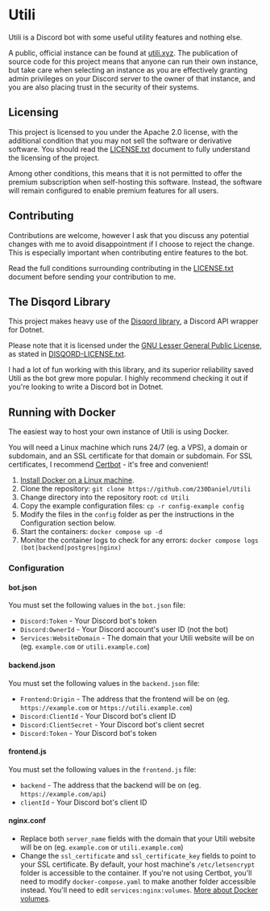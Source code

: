 # Utili

Utili is a Discord bot with some useful utility features and nothing else.

A public, official instance can be found at [utili.xyz](https://utili.xyz). The publication of source code for this project means that anyone can run their own instance, but take care when selecting an instance as you are effectively granting admin privileges on your Discord server to the owner of that instance, and you are also placing trust in the security of their systems.

## Licensing

This project is licensed to you under the Apache 2.0 license, with the additional condition that you may not sell the software or derivative software. You should read the [LICENSE.txt](/LICENSE.txt) document to fully understand the licensing of the project.

Among other conditions, this means that it is not permitted to offer the premium subscription when self-hosting this software. Instead, the software will remain configured to enable premium features for all users.

## Contributing

Contributions are welcome, however I ask that you discuss any potential changes with me to avoid disappointment if I choose to reject the change. This is especially important when contributing entire features to the bot.

Read the full conditions surrounding contributing in the [LICENSE.txt](/LICENSE.txt) document before sending your contribution to me.

## The Disqord Library

This project makes heavy use of the [Disqord library](https://github.com/Quahu/Disqord), a Discord API wrapper for Dotnet.

Please note that it is licensed under the [GNU Lesser General Public License](https://github.com/Quahu/Disqord/blob/master/LICENSE), as stated in [DISQORD-LICENSE.txt](/DISQORD-LICENSE.txt).

I had a lot of fun working with this library, and its superior reliability saved Utili as the bot grew more popular. I highly recommend checking it out if you're looking to write a Discord bot in Dotnet.

## Running with Docker

The easiest way to host your own instance of Utili is using Docker.

You will need a Linux machine which runs 24/7 (eg. a VPS), a domain or subdomain, and an SSL certificate for that domain or subdomain. For SSL certificates, I recommend [Certbot](https://certbot.eff.org/) - it's free and convenient!

1. [Install Docker on a Linux machine](https://docs.docker.com/engine/install/#server).
2. Clone the repository: `git clone https://github.com/230Daniel/Utili`
3. Change directory into the repository root: `cd Utili`
4. Copy the example configuration files: `cp -r config-example config`
5. Modify the files in the `config` folder as per the instructions in the Configuration section below.
6. Start the containers: `docker compose up -d`
7. Monitor the container logs to check for any errors: `docker compose logs (bot|backend|postgres|nginx)`

### Configuration

#### bot.json

You must set the following values in the `bot.json` file:

 - `Discord:Token` - Your Discord bot's token
 - `Discord:OwnerId` - Your Discord account's user ID (not the bot)
 - `Services:WebsiteDomain` - The domain that your Utili website will be on (eg. `example.com` or `utili.example.com`)

#### backend.json

You must set the following values in the `backend.json` file:

 - `Frontend:Origin` - The address that the frontend will be on (eg. `https://example.com` or `https://utili.example.com`)
 - `Discord:ClientId` - Your Discord bot's client ID
 - `Discord:ClientSecret` - Your Discord bot's client secret
 - `Discord:Token` - Your Discord bot's token

#### frontend.js

You must set the following values in the `frontend.js` file:

 - `backend` - The address that the backend will be on (eg. `https://example.com/api`)
 - `clientId` - Your Discord bot's client ID

#### nginx.conf

 - Replace both `server_name` fields with the domain that your Utili website will be on (eg. `example.com` or `utili.example.com`)
 - Change the `ssl_certificate` and `ssl_certificate_key` fields to point to your SSL certificate. By default, your host machine's `/etc/letsencrypt` folder is accessible to the container. If you're not using Certbot, you'll need to modify `docker-compose.yaml` to make another folder accessible instead. You'll need to edit `services:nginx:volumes`. [More about Docker volumes](https://docs.docker.com/storage/volumes/).
